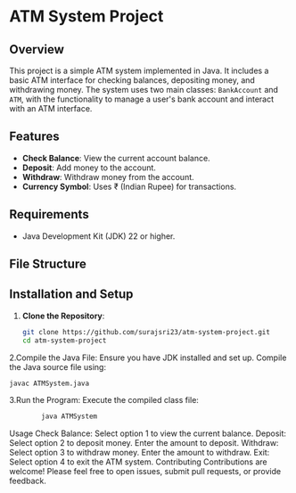 # ATM System Project

## Overview

This project is a simple ATM system implemented in Java. It includes a basic ATM interface for checking balances, depositing money, and withdrawing money. The system uses two main classes: `BankAccount` and `ATM`, with the functionality to manage a user's bank account and interact with an ATM interface.

## Features

- **Check Balance**: View the current account balance.
- **Deposit**: Add money to the account.
- **Withdraw**: Withdraw money from the account.
- **Currency Symbol**: Uses ₹ (Indian Rupee) for transactions.

## Requirements

- Java Development Kit (JDK) 22 or higher.

## File Structure


## Installation and Setup

1. **Clone the Repository**:
   ```bash
   git clone https://github.com/surajsri23/atm-system-project.git
   cd atm-system-project
   
2.Compile the Java File:
Ensure you have JDK installed and set up. Compile the Java source file using:
```bash 
javac ATMSystem.java
```
3.Run the Program:
Execute the compiled class file:
```bash 
        java ATMSystem
```


Usage
Check Balance: Select option 1 to view the current balance.
Deposit: Select option 2 to deposit money. Enter the amount to deposit.
Withdraw: Select option 3 to withdraw money. Enter the amount to withdraw.
Exit: Select option 4 to exit the ATM system.
Contributing
Contributions are welcome! Please feel free to open issues, submit pull requests, or provide feedback.
